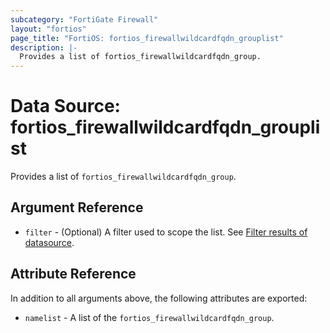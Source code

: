 ```yaml
---
subcategory: "FortiGate Firewall"
layout: "fortios"
page_title: "FortiOS: fortios_firewallwildcardfqdn_grouplist"
description: |-
  Provides a list of fortios_firewallwildcardfqdn_group.
---
```


# Data Source: fortios_firewallwildcardfqdn_grouplist
Provides a list of `fortios_firewallwildcardfqdn_group`.

## Argument Reference

* `filter` - (Optional) A filter used to scope the list. See [Filter results of datasource](https://registry.terraform.io/providers/fortinetdev/fortios/latest/docs/guides/fgt_filter).

## Attribute Reference

In addition to all arguments above, the following attributes are exported:

* `namelist` -  A list of the `fortios_firewallwildcardfqdn_group`.
